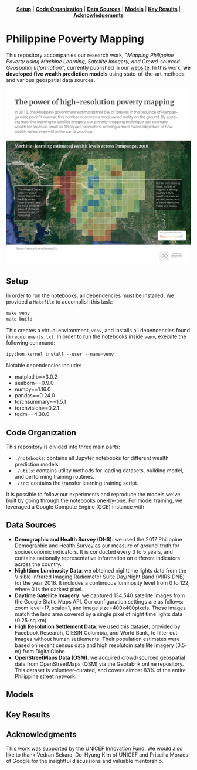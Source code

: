 <p align="center">
<b><a href="#setup">Setup</a></b>
|
<b><a href="#code-organization">Code Organization</a></b>
|
<b><a href="#data-sources">Data Sources</a></b>
|
<b><a href="#models">Models</a></b>
|
<b><a href="#key-results">Key Results</a></b>
|
<b><a href="#acknowledgements">Acknowledgements</a></b>
</p>

# Philippine Poverty Mapping

This repository accompanies our research work, *"Mapping Philippine Poverty
using Machine Learning, Satellite Imagery, and Crowd-sourced Geospatial
Information"*, currently published in our
[website](https://stories.thinkingmachin.es/philippines-most-vulnerable-communities/).
In this work, **we developed five wealth prediction models** using
state-of-the-art methods and various geospatial data sources.

![pampanga map](./assets/pampanga-map.jpg)


## Setup

In order to run the notebooks, all dependencies must be installed. We provided
a `Makefile` to accomplish this task:

```s
make venv
make build
```

This creates a virtual environment, `venv`, and installs all dependencies found
in `requirements.txt`. In order to run the notebooks inside `venv`, execute the
following command:

```s
ipython kernel install --user --name=venv
```

Notable dependencies include:
- matplotlib==3.0.2
- seaborn==0.9.0
- numpy==1.16.0
- pandas==0.24.0
- torchsummary==1.5.1
- torchvision==0.2.1
- tqdm==4.30.0

## Code Organization 

This repository is divided into three main parts:
- `./notebooks`: contains all Jupyter notebooks for different wealth
    prediction models.
- `./utils`: contains utility methods for loading datasets, building model, and
   performing training routines. 
- `./src`: contains the transfer learning training script.

It is possible to follow our experiments and reproduce the models we've built
by going through the notebooks one-by-one. For model training, we leveraged a
Google Compute Engine (GCE) instance with 

## Data Sources

- **Demographic and Health Survey (DHS)**: we used the 2017 Philippine
    Demographic and Health Survey as our measure of ground-truth for
    socioeconomic indicators. It is conducted every 3 to 5 years, and contains
    nationally representative information on different indicators across the
    country. 
- **Nighttime Luminosity Data**: we obtained nighttime lights data from the
    Visible Infrared Imaging Radiometer Suite Day/Night Band (VIIRS DNB) for
    the year 2016. It includes a continuous luminosity level from 0 to 122,
    where 0 is the darkest pixel.
- **Daytime Satellite Imagery**: we captured 134,540 satellite images from the
    Google Static Maps API. Our configuration settings are as follows: zoom
    level=17, scale=1, and image size=400x400pixels. These images match the
    land area covered by a single pixel of night time lights data (0.25-sq.km). 
- **High Resolution Settlement Data**: we used this dataset, provided by
    Facebook Research, CIESIN Columbia, and World Bank, to filter out images
    without human settlements. Their population estimates were based on recent
    census data and high resolutoin satellite imagery (0.5-m) from
    DigitalGlobe.
- **OpenStreetMaps Data (OSM)**: we acquired crowd-sourced geospatial data from
    OpenStreetMaps (OSM) via the Geofabrik online repository. This dataset is
    volunteer-curated, and covers almost 83% of the entire Philippine street
    network.


## Models


## Key Results


## Acknowledgments

This work was supported by the [UNICEF Innovation
Fund](https://unicefinnovationfund.org/). We would also like to thank Vedran
Sekara, Do-Hyung Kim of UNICEF and Priscilla Moraes of Google for the
insightful discussions and valuable mentorship.



